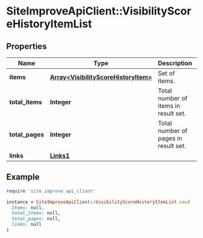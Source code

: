 # SiteImproveApiClient::VisibilityScoreHistoryItemList

## Properties

| Name | Type | Description | Notes |
| ---- | ---- | ----------- | ----- |
| **items** | [**Array&lt;VisibilityScoreHistoryItem&gt;**](VisibilityScoreHistoryItem.md) | Set of items. |  |
| **total_items** | **Integer** | Total number of items in result set. |  |
| **total_pages** | **Integer** | Total number of pages in result set. |  |
| **links** | [**Links1**](Links1.md) |  | [optional] |

## Example

```ruby
require 'site_improve_api_client'

instance = SiteImproveApiClient::VisibilityScoreHistoryItemList.new(
  items: null,
  total_items: null,
  total_pages: null,
  links: null
)
```

